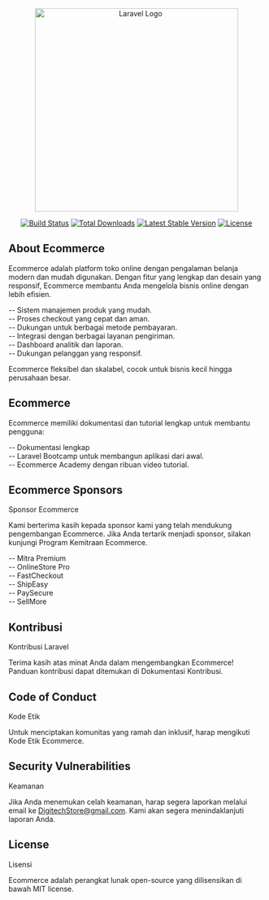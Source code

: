 <p align="center"><a href="https://laravel.com" target="_blank"><img src="https://raw.githubusercontent.com/laravel/art/master/logo-lockup/5%20SVG/2%20CMYK/1%20Full%20Color/laravel-logolockup-cmyk-red.svg" width="400" alt="Laravel Logo"></a></p>

<p align="center">
<a href="https://github.com/laravel/framework/actions"><img src="https://github.com/laravel/framework/workflows/tests/badge.svg" alt="Build Status"></a>
<a href="https://packagist.org/packages/laravel/framework"><img src="https://img.shields.io/packagist/dt/laravel/framework" alt="Total Downloads"></a>
<a href="https://packagist.org/packages/laravel/framework"><img src="https://img.shields.io/packagist/v/laravel/framework" alt="Latest Stable Version"></a>
<a href="https://packagist.org/packages/laravel/framework"><img src="https://img.shields.io/packagist/l/laravel/framework" alt="License"></a>
</p>

## About Ecommerce

Ecommerce adalah platform toko online dengan pengalaman belanja modern dan mudah digunakan. Dengan fitur yang lengkap dan desain yang responsif, Ecommerce membantu Anda mengelola bisnis online dengan lebih efisien.

-- Sistem manajemen produk yang mudah.<br>
-- Proses checkout yang cepat dan aman.<br>
-- Dukungan untuk berbagai metode pembayaran.<br>
-- Integrasi dengan berbagai layanan pengiriman.<br>
-- Dashboard analitik dan laporan.<br>
-- Dukungan pelanggan yang responsif.<br>

Ecommerce fleksibel dan skalabel, cocok untuk bisnis kecil hingga perusahaan besar.

## Ecommerce

Ecommerce memiliki dokumentasi dan tutorial lengkap untuk membantu pengguna:

-- Dokumentasi lengkap<br>
-- Laravel Bootcamp untuk membangun aplikasi dari awal.<br>
-- Ecommerce Academy dengan ribuan video tutorial.<br>

## Ecommerce Sponsors

Sponsor Ecommerce

Kami berterima kasih kepada sponsor kami yang telah mendukung pengembangan Ecommerce. Jika Anda tertarik menjadi sponsor, silakan kunjungi Program Kemitraan Ecommerce.

-- Mitra Premium<br>
-- OnlineStore Pro<br>
-- FastCheckout<br>
-- ShipEasy<br>
-- PaySecure<br>
-- SellMore<br>

## Kontribusi

Kontribusi Laravel

Terima kasih atas minat Anda dalam mengembangkan Ecommerce! Panduan kontribusi dapat ditemukan di Dokumentasi Kontribusi.

## Code of Conduct

Kode Etik

Untuk menciptakan komunitas yang ramah dan inklusif, harap mengikuti Kode Etik Ecommerce.

## Security Vulnerabilities

Keamanan

Jika Anda menemukan celah keamanan, harap segera laporkan melalui email ke DigitechStore@gmail.com. Kami akan segera menindaklanjuti laporan Anda.

## License

Lisensi

Ecommerce adalah perangkat lunak open-source yang dilisensikan di bawah MIT license.

